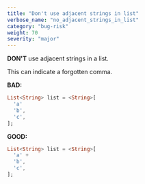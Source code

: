 ```yaml
---
title: "Don't use adjacent strings in list"
verbose_name: "no_adjacent_strings_in_list"
category: "bug-risk"
weight: 70
severity: "major"
---
```

**DON'T** use adjacent strings in a list.

This can indicate a forgotten comma.

**BAD:**
```dart
List<String> list = <String>[
  'a'
  'b',
  'c',
];
```

**GOOD:**
```dart
List<String> list = <String>[
  'a' +
  'b',
  'c',
];
```


